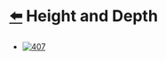 
# [⬅️](../README.md)  Height and Depth

- [![407](https://img.shields.io/badge/407-Trapping_Rain_Water_II-red)](/problems/407.md)

